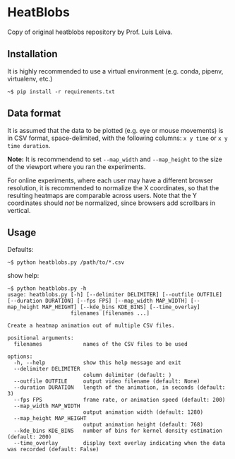 # HeatBlobs

Copy of original heatblobs repository by Prof. Luis Leiva. 

## Installation

It is highly recommended to use a virtual environment (e.g. conda, pipenv, virtualenv, etc.)

```
~$ pip install -r requirements.txt
```

## Data format

It is assumed that the data to be plotted (e.g. eye or mouse movements) is in CSV format,
space-delimited, with the following columns: `x y time` or `x y time duration`.

**Note:** It is recommendend to set `--map_width` and `--map_height` to the size of the viewport where you ran the experiments. 

For online experiments, where each user may have a different browser resolution, it is recommended to normalize the X coordinates,
so that the resulting heatmaps are comparable across users. Note that the Y coordinates should *not* be normalized, since browsers add scrollbars in vertical.

## Usage

Defaults:
```
~$ python heatblobs.py /path/to/*.csv
```

show help:
```
~$ python heatblobs.py -h
usage: heatblobs.py [-h] [--delimiter DELIMITER] [--outfile OUTFILE] [--duration DURATION] [--fps FPS] [--map_width MAP_WIDTH] [--map_height MAP_HEIGHT] [--kde_bins KDE_BINS] [--time_overlay]
                    filenames [filenames ...]

Create a heatmap animation out of multiple CSV files.

positional arguments:
  filenames             names of the CSV files to be used

options:
  -h, --help            show this help message and exit
  --delimiter DELIMITER
                        column delimiter (default: )
  --outfile OUTFILE     output video filename (default: None)
  --duration DURATION   length of the animation, in seconds (default: 3)
  --fps FPS             frame rate, or animation speed (default: 200)
  --map_width MAP_WIDTH
                        output animation width (default: 1280)
  --map_height MAP_HEIGHT
                        output animation height (default: 768)
  --kde_bins KDE_BINS   number of bins for kernel density estimation (default: 200)
  --time_overlay        display text overlay indicating when the data was recorded (default: False)
```

